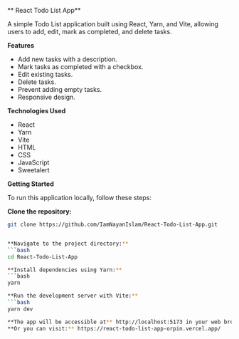 ** React Todo List App**

A simple Todo List application built using React, Yarn, and Vite, allowing users to add, edit, mark as completed, and delete tasks.

**Features**

- Add new tasks with a description.
- Mark tasks as completed with a checkbox.
- Edit existing tasks.
- Delete tasks.
- Prevent adding empty tasks.
- Responsive design.

**Technologies Used**

- React
- Yarn
- Vite
- HTML
- CSS
- JavaScript
- Sweetalert

**Getting Started**

To run this application locally, follow these steps:

**Clone the repository:**
```bash
git clone https://github.com/IamNayanIslam/React-Todo-List-App.git


**Navigate to the project directory:**
```bash
cd React-Todo-List-App

**Install dependencies using Yarn:**
```bash
yarn

**Run the development server with Vite:**
```bash
yarn dev

**The app will be accessible at** http://localhost:5173 in your web browser.
**Or you can visit:** https://react-todo-list-app-orpin.vercel.app/
